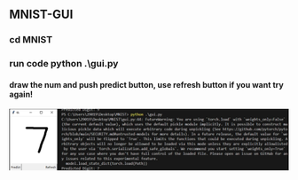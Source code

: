 ## MNIST-GUI

### cd MNIST
### run code python .\gui.py
#### draw the num and push predict button, use refresh button if you want try again! 

![ImgTutorial](./image.png)